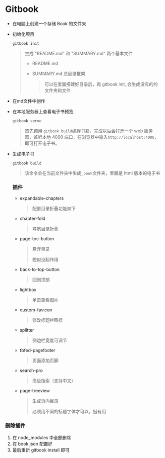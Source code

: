 # Gitbook

- 在电脑上创建一个存储 Book 的文件夹

- 初始化项目

  `gitbook init`

  > 生成 "README.md" 和  "SUMMARY.md" 两个基本文件
  >
  > - README.md
  >
  > - SUMMARY.md 总目录框架
  >
  >   > 可以在里面搭建好目录后，再 gitbook init, 会生成没有的的文件夹和文件

- 在md文件中创作

- 在本地服务器上查看电子书预览

  `gitbook serve`

  > 首先调用 `gitbook build`编译书籍，完成以后会打开一个 web 服务器，监听本地 4000 端口，在浏览器中输入`http://localhost:4000`，即可打开电子书。

- 生成电子书

  `gitbook build` 

  > 该命令会在当前文件夹中生成`_book`文件夹，里面是 html 版本的电子书

  

  ### 插件
  
  - expandable-chapters
  
    > 配置目录折叠功能如下
  
  - chapter-fold
  
    > 导航目录折叠
  
  - page-toc-button
  
    > 悬浮目录
    >
    > 貌似没起作用
  
  - back-to-top-button
  
    > 回到顶部
  
  - lightbox
  
    > 单击查看图片
  
  - custom-favicon 
  
    > 修改标题栏图标
  
  - splitter
  
    > 侧边栏宽度可调节
  
  - tbfed-pagefooter
  
    >  页面添加页脚
  
  - search-pro 
  
    > 高级搜索（支持中文）
  
  - page-treeview 
  
    > 生成页内目录
    >
    > 必须用不同的标题字体才可以，挺有用

### 删除插件

1. 在 node_modules 中全部删除
2. 在 book.json 配置好
3. 最后重新 gitbook install 即可